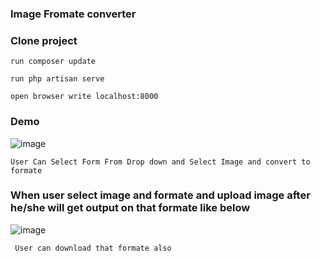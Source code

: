 ### Image Fromate converter

### Clone project 

``` run composer update ```

```run php artisan serve ```

```open browser write localhost:8000```

### Demo
![image](https://github.com/sajjadlaghari/change-image-formater-in-laravel/assets/68752819/da4e3fb0-3acf-4899-9f24-33c3a615f603)


```User Can Select Form From Drop down and Select Image and convert to formate```



### When user select image and formate and upload image after he/she will get output on that formate like below

![image](https://github.com/sajjadlaghari/change-image-formater-in-laravel/assets/68752819/8596ca18-4c46-4d6f-ac69-9544323f4d6d)

``` User can download that formate also```

